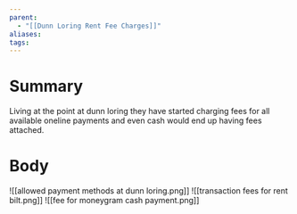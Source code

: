 ```yaml
---
parent:
  - "[[Dunn Loring Rent Fee Charges]]"
aliases: 
tags:
---
```

# Summary 
Living at the point at dunn loring they have started charging fees for all available oneline payments and even cash would end up having fees attached.
# Body
![[allowed payment methods at dunn loring.png]]
![[transaction fees for rent bilt.png]]
![[fee for moneygram cash payment.png]]
